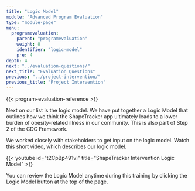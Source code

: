 ```yaml
---
title: "Logic Model"
module: "Advanced Program Evaluation"
type: "module-page"
menu:
  programevaluation:
    parent: "programevaluation"
    weight: 8
    identifier: "logic-model"
    pre: 4
depth: 4
next: "../evaluation-questions/"
next_title: "Evaluation Questions"
previous: "../project-intervention/"
previous_title: "Project Intervention"
---
```


{{< program-evaluation-reference >}}

Next on our list is the logic model. We have put together a Logic Model that outlines how we think the ShapeTracker app ultimately leads to a lower burden of obesity-related illness in our community. This is also part of Step 2 of the CDC Framework.

We worked closely with stakeholders to get input on the logic model.  Watch this short video, which describes our logic model.

{{< youtube id="t2CpBp491vI" title="ShapeTracker Intervention Logic Model" >}}

<div class="alert alert-primary mt-5">
  You can review the Logic Model anytime during this training by clicking the Logic Model button at the top of the page.
</div>